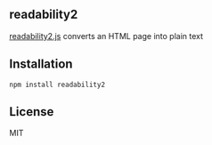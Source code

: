 readability2
------------
[readability2.js][1] converts an HTML page into plain text

[1]: https://github.com/mvasilkov/readability2/blob/master/readability2.js

Installation
------------
    npm install readability2

License
-------
MIT
